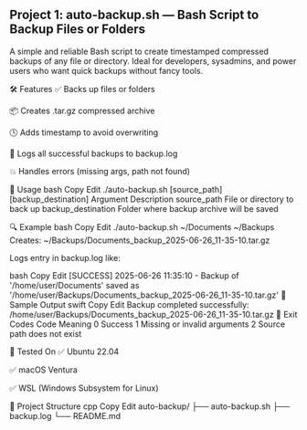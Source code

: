 ## Project 1: auto-backup.sh — Bash Script to Backup Files or Folders

A simple and reliable Bash script to create timestamped compressed backups of any file or directory. Ideal for developers, sysadmins, and power users who want quick backups without fancy tools.

🛠️ Features
✅ Backs up files or folders

📦 Creates .tar.gz compressed archive

🕓 Adds timestamp to avoid overwriting

📝 Logs all successful backups to backup.log

💥 Handles errors (missing args, path not found)

🧾 Usage
bash
Copy
Edit
./auto-backup.sh [source_path] [backup_destination]
Argument	Description
source_path	File or directory to back up
backup_destination	Folder where backup archive will be saved

🔍 Example
bash
Copy
Edit
./auto-backup.sh ~/Documents ~/Backups
Creates: ~/Backups/Documents_backup_2025-06-26_11-35-10.tar.gz

Logs entry in backup.log like:

bash
Copy
Edit
[SUCCESS] 2025-06-26 11:35:10 - Backup of '/home/user/Documents' saved as '/home/user/Backups/Documents_backup_2025-06-26_11-35-10.tar.gz'
📄 Sample Output
swift
Copy
Edit
Backup completed successfully: /home/user/Backups/Documents_backup_2025-06-26_11-35-10.tar.gz
🧠 Exit Codes
Code	Meaning
0	Success
1	Missing or invalid arguments
2	Source path does not exist

🧪 Tested On
✅ Ubuntu 22.04

✅ macOS Ventura

✅ WSL (Windows Subsystem for Linux)

📂 Project Structure
cpp
Copy
Edit
auto-backup/
├── auto-backup.sh
├── backup.log
└── README.md
